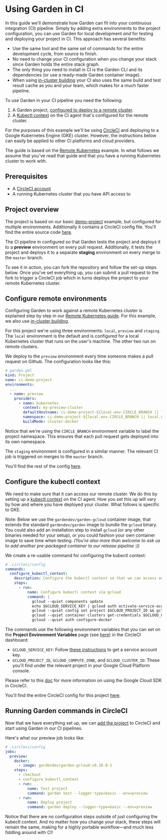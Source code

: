 # Using Garden in CI

In this guide we'll demonstrate how Garden can fit into your continuous integration (CI) pipeline. Simply by adding extra environments to the project configuration, you can use Garden for local development _and_ for testing and deploying your project in CI. This approach has several benefits:

* Use the same tool and the same set of commands for the entire development cycle, from source to finish.
* No need to change your CI configuration when you change your stack since Garden holds the entire stack graph.
* The only thing you need to install in CI is the Garden CLI and its dependencies (or use a ready-made Garden container image).
* When using [in-cluster building](../using-garden/in-cluster-building.md) your CI also uses the same build and test result cache as you and your team, which makes for a much faster pipeline.

To use Garden in your CI pipeline you need the following:

1. A Garden project, [configured to deploy to a remote cluster](#configure-remote-environments).
2. A [Kubectl context](#configure-the-kubectl-context) on the CI agent that's configured for the remote cluster.

For the purposes of this example we'll be using [CircleCI](https://circleci.com) and deploying to a Google Kubernetes Engine (GKE) cluster. However, the instructions below can easily be applied to other CI platforms and cloud providers.

The guide is based on the [Remote Kubernetes](https://docs.garden.io/using-garden/remote-kubernetes) example. In what follows we assume that you've read that guide and that you have a running Kubernetes cluster to work with.

## Prerequisites

* A [CircleCI account](https://circleci.com/)
* A running Kubernetes cluster that you have API access to

## Project overview

The project is based on our basic [demo-project](https://github.com/garden-io/garden/tree/v0.10.14/examples/demo-project) example, but configured for multiple environments. Additionally it contains a CircleCI config file. You'll find the entire source code [here](https://github.com/garden-io/ci-demo-project).

The CI pipeline in configured so that Garden tests the project and deploys it to a **preview** environment on every pull request. Additionally, it tests the project and deploys it to a separate **staging** environment on every merge to the `master` branch.

To see it in action, you can fork the repository and follow the set-up steps below. Once you've set everything up, you can submit a pull request to the fork to trigger a CircleCI job which in turns deploys the project to your remote Kubernetes cluster.

## Configure remote environments

Configuring Garden to work against a remote Kubernetes cluster is explained step by step in our [Remote Kubernetes guide](../using-garden/remote-kubernetes.md). For this example, we also use [in-cluster building](../using-garden/in-cluster-building.md).

For this project we're using three environments: `local`, `preview` and `staging`. The `local` environment is the default and is configured for a local Kubernetes cluster that runs on the user's machine. The other two run on remote clusters.

We deploy to the `preview` environment every time someone makes a pull request on Github. The configuration looks like this:

```yaml
# garden.yml
kind: Project
name: ci-demo-project
environments:
  ...
  - name: preview
    providers:
      - name: kubernetes
        context: my-preview-cluster
        defaultHostname: ci-demo-project-${local.env.CIRCLE_BRANCH || local.username}.preview.my-domain
        namespace: ci-demo-project-${local.env.CIRCLE_BRANCH || local.username}
        buildMode: cluster-docker
```

Notice that we're using the `CIRCLE_BRANCH` environment variable to label the project namespace. This ensures that each pull request gets deployed into its own namespace.

The `staging` environment is configured in a similar manner. The relevant CI job is triggered on merges to the `master` branch.

You'll find the rest of the config [here](https://github.com/garden-io/ci-demo-project/blob/master/garden.yml).

## Configure the kubectl context

We need to make sure that it can access our remote cluster. We do this by setting up a [kubectl context](https://kubernetes.io/docs/tasks/access-application-cluster/configure-access-multiple-clusters/) on the CI agent. How you set this up will vary by how and where you have deployed your cluster. What follows is specific to GKE.

Note: Below we use the `gardendev/garden-gcloud` container image, that extends the standard
`gardendev/garden` image to bundle the `gcloud` binary. You could also add an installation step to install `gcloud`
(or any other binaries needed for your setup), or you could fashion your own container image to save time when testing.
_(You're also more than welcome to ask us to add another pre-packaged container to our release pipeline :))_

We create a re-usable command for configuring the kubectl context:

```yaml
# .circleci/config
commands:
  configure_kubectl_context:
    description: Configure the kubectl context so that we can access our remote cluster
    steps:
      - run:
          name: Configure kubectl context via gcloud
          command: |
            gcloud --quiet components update
            echo $GCLOUD_SERVICE_KEY | gcloud auth activate-service-account --key-file=-
            gcloud --quiet config set project $GCLOUD_PROJECT_ID && gcloud --quiet config set compute/zone $GCLOUD_COMPUTE_ZONE
            gcloud --quiet container clusters get-credentials $GCLOUD_CLUSTER_ID --zone $GCLOUD_COMPUTE_ZONE
            gcloud --quiet auth configure-docker
```

The commands use the following environment variables that you can set on the **Project Environment Variables** page (see [here](https://circleci.com/docs/2.0/env-vars/#setting-an-environment-variable-in-a-project)) in the CircleCI dashboard:

* `GCLOUD_SERVICE_KEY`: Follow [these instructions](https://cloud.google.com/sdk/docs/authorizing#authorizing_with_a_service_account) to get a service account key.
* `GCLOUD_PROJECT_ID`, `GCLOUD_COMPUTE_ZONE`,  and `GCLOUD_CLUSTER_ID`: These you'll find under the relevant project in your Google Cloud Platform console.

Please refer to this [doc](https://circleci.com/docs/2.0/google-auth/) for more information on using the Google Cloud SDK in CircleCI.

You'll find the entire CircleCI config for this project
[here](https://github.com/garden-io/ci-demo-project/blob/master/.circleci/config.yml).

## Running Garden commands in CircleCI

Now that we have everything set up, we can [add the project](https://circleci.com/docs/2.0/getting-started/#setting-up-your-build-on-circleci) to CircleCI and start using Garden in our CI pipelines.

Here's what our preview job looks like:

```yaml
# .circleci/config
jobs:
  preview:
    docker:
      - image: gardendev/garden-gcloud:v0.10.0-1
    steps:
      - checkout
      - configure_kubectl_context
      - run:
          name: Test project
          command: garden test --logger-type=basic --env=preview
      - run:
          name: Deploy project
          command: garden deploy --logger-type=basic --env=preview
```

Notice that there are no configuration steps outside of just configuring the kubectl context.
And no matter how you change your stack, these steps will remain the same, making for a highly portable
workflow—and much less fiddling around with CI!
